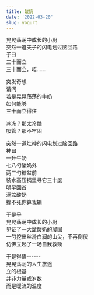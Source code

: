 ```yaml
---
title: 酸奶
date: '2022-03-20'
slug: yogurt
---
```


晃晃荡荡中成长的小厨  
突然一道夫子的闪电划过脑回路  
子曰  
三十而立  
三十而立，唔......

突发奇想<!--# 鲁迅《华盖集》中也很有不少《忽然想到》。 -->  
请问  
若是晃晃荡荡的牛奶  
如何能够  
三十而立得住

冰冻？那太冷酷  
吸管？那不牢固

突然一道灶神的闪电划过脑回路  
神曰  
一升牛奶  
七八勺酸奶外  
两三勺糖盆前<!--# 借辛弃疾《西江月》一用。 -->  
装水高压锅里寻它三十度  
明早回首  
满盆酸奶  
撑不死你算我输<!--# 然后接着糟蹋辛弃疾《青玉案》，这灶神大概是猴子派来的逗比。 -->

于是乎  
晃晃荡荡中成长的小厨  
见证了一大盆酸奶的凝固  
一勺挖出丝滑白润的山尖，不再倒伏  
仿佛立起了一场自我救赎

于是得悟------  
晃晃荡荡的人生旅途  
立的根基  
并非力量或岁数  
而是暖流的温度<!--# 自制酸奶用的是水浴法。 -->

<!--# 谁解我辛苦，诗中夹菜谱。三十而立后，酸奶喜下肚。 -->
